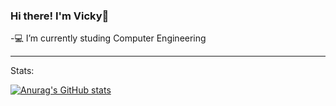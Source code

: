 ### Hi there! I'm Vicky👋

-💻 I’m currently studing Computer Engineering
____

Stats:

[![Anurag's GitHub stats](https://github-readme-stats.vercel.app/api?username=vickyend)](https://github.com/anuraghazra/github-readme-stats)



<!--
**vickyend/vickyend** is a ✨ _special_ ✨ repository because its `README.md` (this file) appears on your GitHub profile.

Here are some ideas to get you started:

- 💻 I’m currently studing Computer Engineering

-->
